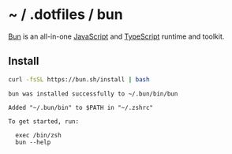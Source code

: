 # ~ / .dotfiles / bun

[Bun](https://bun.sh/) is an all-in-one [JavaScript](https://en.wikipedia.org/wiki/JavaScript)
and [TypeScript](https://www.typescriptlang.org/) runtime and toolkit.

## Install

```sh
curl -fsSL https://bun.sh/install | bash
```

```
bun was installed successfully to ~/.bun/bin/bun 

Added "~/.bun/bin" to $PATH in "~/.zshrc" 

To get started, run: 

  exec /bin/zsh 
  bun --help 
```
